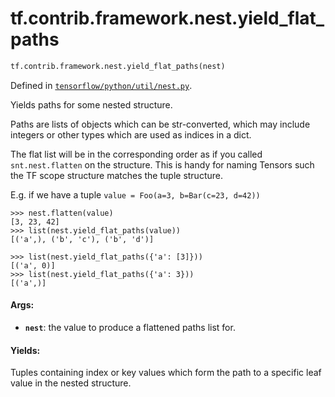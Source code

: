 <div itemscope itemtype="http://developers.google.com/ReferenceObject">
<meta itemprop="name" content="tf.contrib.framework.nest.yield_flat_paths" />
<meta itemprop="path" content="Stable" />
</div>

# tf.contrib.framework.nest.yield_flat_paths

``` python
tf.contrib.framework.nest.yield_flat_paths(nest)
```



Defined in [`tensorflow/python/util/nest.py`](/code/stable/tensorflow/python/util/nest.py).

Yields paths for some nested structure.

Paths are lists of objects which can be str-converted, which may include
integers or other types which are used as indices in a dict.

The flat list will be in the corresponding order as if you called
`snt.nest.flatten` on the structure. This is handy for naming Tensors such
the TF scope structure matches the tuple structure.

E.g. if we have a tuple `value = Foo(a=3, b=Bar(c=23, d=42))`

```shell
>>> nest.flatten(value)
[3, 23, 42]
>>> list(nest.yield_flat_paths(value))
[('a',), ('b', 'c'), ('b', 'd')]
```

```shell
>>> list(nest.yield_flat_paths({'a': [3]}))
[('a', 0)]
>>> list(nest.yield_flat_paths({'a': 3}))
[('a',)]
```

#### Args:

* <b>`nest`</b>: the value to produce a flattened paths list for.


#### Yields:

Tuples containing index or key values which form the path to a specific
  leaf value in the nested structure.